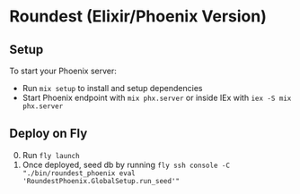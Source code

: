 # Roundest (Elixir/Phoenix Version)

## Setup

To start your Phoenix server:

- Run `mix setup` to install and setup dependencies
- Start Phoenix endpoint with `mix phx.server` or inside IEx with `iex -S mix phx.server`

## Deploy on Fly

0. Run `fly launch`
1. Once deployed, seed db by running `fly ssh console -C "./bin/roundest_phoenix eval 'RoundestPhoenix.GlobalSetup.run_seed'"`

